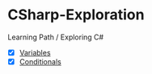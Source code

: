 # CSharp-Exploration
Learning Path / Exploring C#

- [x] [Variables](Variables)
- [x] [Conditionals](Conditionals) 
